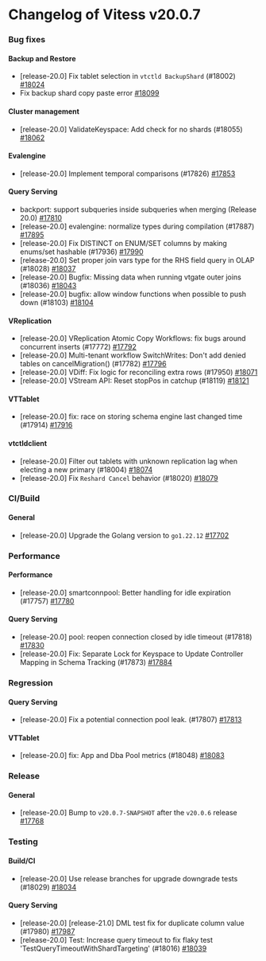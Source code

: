 # Changelog of Vitess v20.0.7

### Bug fixes 
#### Backup and Restore
 * [release-20.0] Fix tablet selection in `vtctld BackupShard` (#18002) [#18024](https://github.com/vitessio/vitess/pull/18024)
 * Fix backup shard copy paste error [#18099](https://github.com/vitessio/vitess/pull/18099) 
#### Cluster management
 * [release-20.0] ValidateKeyspace: Add check for no shards  (#18055) [#18062](https://github.com/vitessio/vitess/pull/18062) 
#### Evalengine
 * [release-20.0] Implement temporal comparisons (#17826) [#17853](https://github.com/vitessio/vitess/pull/17853) 
#### Query Serving
 * backport: support subqueries inside subqueries when merging (Release 20.0) [#17810](https://github.com/vitessio/vitess/pull/17810)
 * [release-20.0] evalengine: normalize types during compilation (#17887) [#17895](https://github.com/vitessio/vitess/pull/17895)
 * [release-20.0] Fix DISTINCT on ENUM/SET columns by making enums/set hashable (#17936) [#17990](https://github.com/vitessio/vitess/pull/17990)
 * [release-20.0] Set proper join vars type for the RHS field query in OLAP (#18028) [#18037](https://github.com/vitessio/vitess/pull/18037)
 * [release-20.0] Bugfix: Missing data when running vtgate outer joins (#18036) [#18043](https://github.com/vitessio/vitess/pull/18043)
 * [release-20.0] bugfix: allow window functions when possible to push down (#18103) [#18104](https://github.com/vitessio/vitess/pull/18104) 
#### VReplication
 * [release-20.0] VReplication Atomic Copy Workflows: fix bugs around concurrent inserts (#17772) [#17792](https://github.com/vitessio/vitess/pull/17792)
 * [release-20.0] Multi-tenant workflow SwitchWrites: Don't add denied tables on cancelMigration() (#17782) [#17796](https://github.com/vitessio/vitess/pull/17796)
 * [release-20.0] VDiff: Fix logic for reconciling extra rows (#17950) [#18071](https://github.com/vitessio/vitess/pull/18071)
 * [release-20.0] VStream API: Reset stopPos in catchup (#18119) [#18121](https://github.com/vitessio/vitess/pull/18121) 
#### VTTablet
 * [release-20.0] fix: race on storing schema engine last changed time (#17914) [#17916](https://github.com/vitessio/vitess/pull/17916) 
#### vtctldclient
 * [release-20.0] Filter out tablets with unknown replication lag when electing a new primary (#18004) [#18074](https://github.com/vitessio/vitess/pull/18074)
 * [release-20.0] Fix `Reshard Cancel` behavior (#18020) [#18079](https://github.com/vitessio/vitess/pull/18079)
### CI/Build 
#### General
 * [release-20.0] Upgrade the Golang version to `go1.22.12` [#17702](https://github.com/vitessio/vitess/pull/17702)
### Performance 
#### Performance
 * [release-20.0] smartconnpool: Better handling for idle expiration (#17757) [#17780](https://github.com/vitessio/vitess/pull/17780) 
#### Query Serving
 * [release-20.0] pool: reopen connection closed by idle timeout (#17818) [#17830](https://github.com/vitessio/vitess/pull/17830)
 * [release-20.0] Fix: Separate Lock for Keyspace to Update Controller Mapping in Schema Tracking (#17873) [#17884](https://github.com/vitessio/vitess/pull/17884)
### Regression 
#### Query Serving
 * [release-20.0] Fix a potential connection pool leak. (#17807) [#17813](https://github.com/vitessio/vitess/pull/17813) 
#### VTTablet
 * [release-20.0] fix: App and Dba Pool metrics (#18048) [#18083](https://github.com/vitessio/vitess/pull/18083)
### Release 
#### General
 * [release-20.0] Bump to `v20.0.7-SNAPSHOT` after the `v20.0.6` release [#17768](https://github.com/vitessio/vitess/pull/17768)
### Testing 
#### Build/CI
 * [release-20.0] Use release branches for upgrade downgrade tests (#18029) [#18034](https://github.com/vitessio/vitess/pull/18034) 
#### Query Serving
 * [release-20.0] [release-21.0] DML test fix for duplicate column value  (#17980) [#17987](https://github.com/vitessio/vitess/pull/17987)
 * [release-20.0] Test: Increase query timeout to fix flaky test 'TestQueryTimeoutWithShardTargeting' (#18016) [#18039](https://github.com/vitessio/vitess/pull/18039)


